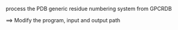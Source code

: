 process the PDB generic residue numbering system from GPCRDB

==> Modify the program, input and output path
